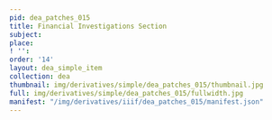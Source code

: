 ```yaml
---
pid: dea_patches_015
title: Financial Investigations Section
subject: 
place: 
! '': 
order: '14'
layout: dea_simple_item
collection: dea
thumbnail: img/derivatives/simple/dea_patches_015/thumbnail.jpg
full: img/derivatives/simple/dea_patches_015/fullwidth.jpg
manifest: "/img/derivatives/iiif/dea_patches_015/manifest.json"
---
```

